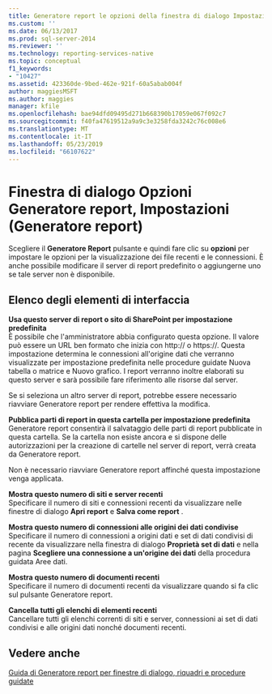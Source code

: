 ```yaml
---
title: Generatore report le opzioni della finestra di dialogo Impostazioni (Generatore Report) | Microsoft Docs
ms.custom: ''
ms.date: 06/13/2017
ms.prod: sql-server-2014
ms.reviewer: ''
ms.technology: reporting-services-native
ms.topic: conceptual
f1_keywords:
- "10427"
ms.assetid: 423360de-9bed-462e-921f-60a5abab004f
author: maggiesMSFT
ms.author: maggies
manager: kfile
ms.openlocfilehash: bae94dfd09495d271b668390b17059e067f092c7
ms.sourcegitcommit: f40fa47619512a9a9c3e3258fda3242c76c008e6
ms.translationtype: MT
ms.contentlocale: it-IT
ms.lasthandoff: 05/23/2019
ms.locfileid: "66107622"
---
```

# <a name="report-builder-options-dialog-box-settings-report-builder"></a>Finestra di dialogo Opzioni Generatore report, Impostazioni (Generatore report)
  Scegliere il **Generatore Report** pulsante e quindi fare clic su **opzioni** per impostare le opzioni per la visualizzazione dei file recenti e le connessioni. È anche possibile modificare il server di report predefinito o aggiungerne uno se tale server non è disponibile.  
  
## <a name="uielement-list"></a>Elenco degli elementi di interfaccia  
 **Usa questo server di report o sito di SharePoint per impostazione predefinita**  
 È possibile che l'amministratore abbia configurato questa opzione. Il valore può essere un URL ben formato che inizia con http:// o https://. Questa impostazione determina le connessioni all'origine dati che verranno visualizzate per impostazione predefinita nelle procedure guidate Nuova tabella o matrice e Nuovo grafico. I report verranno inoltre elaborati su questo server e sarà possibile fare riferimento alle risorse dal server.  
  
 Se si seleziona un altro server di report, potrebbe essere necessario riavviare Generatore report per rendere effettiva la modifica.  
  
 **Pubblica parti di report in questa cartella per impostazione predefinita**  
 Generatore report consentirà il salvataggio delle parti di report pubblicate in questa cartella. Se la cartella non esiste ancora e si dispone delle autorizzazioni per la creazione di cartelle nel server di report, verrà creata da Generatore report.  
  
 Non è necessario riavviare Generatore report affinché questa impostazione venga applicata.  
  
 **Mostra questo numero di siti e server recenti**  
 Specificare il numero di siti e connessioni recenti da visualizzare nelle finestre di dialogo **Apri report** e **Salva come report** .  
  
 **Mostra questo numero di connessioni alle origini dei dati condivise**  
 Specificare il numero di connessioni a origini dati e set di dati condivisi di recente da visualizzare nella finestra di dialogo **Proprietà set di dati** e nella pagina **Scegliere una connessione a un'origine dei dati** della procedura guidata Aree dati.  
  
 **Mostra questo numero di documenti recenti**  
 Specificare il numero di documenti recenti da visualizzare quando si fa clic sul pulsante Generatore report.  
  
 **Cancella tutti gli elenchi di elementi recenti**  
 Cancellare tutti gli elenchi correnti di siti e server, connessioni ai set di dati condivisi e alle origini dati nonché documenti recenti.  
  
## <a name="see-also"></a>Vedere anche  
 [Guida di Generatore report per finestre di dialogo, riquadri e procedure guidate](../report-builder-help-for-dialog-boxes-panes-and-wizards.md)  
  
  
